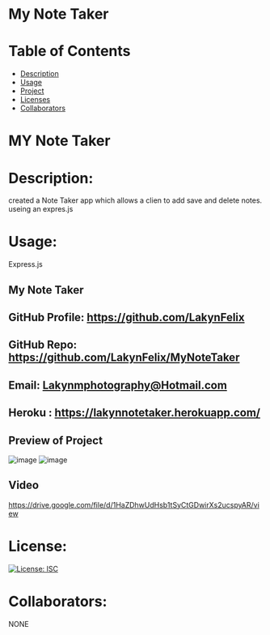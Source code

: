 
# My Note Taker
# Table of Contents
* [Description](#descriptionofproject)
* [Usage](#languages)
* [Project](#nameofproject)
* [Licenses](#licenses)
* [Collaborators](#collaborators)


# MY Note Taker


# Description:
created a Note Taker app which allows a clien to add save and delete notes.
useing an expres.js

# Usage:
  Express.js


##  My Note Taker
## GitHub Profile: https://github.com/LakynFelix
## GitHub Repo: https://github.com/LakynFelix/MyNoteTaker
## Email: Lakynmphotography@Hotmail.com
## Heroku : https://lakynnotetaker.herokuapp.com/

## Preview of Project
![image](https://user-images.githubusercontent.com/84104126/128931524-06d2c556-1da1-4882-aa95-f5d856b43d5e.png)
![image](https://user-images.githubusercontent.com/84104126/128931544-9499c27f-3b42-4e24-a406-f2db7624f80e.png)


## Video 
https://drive.google.com/file/d/1HaZDhwUdHsb1tSyCtGDwirXs2ucspyAR/view

# License:
[![License: ISC](https://img.shields.io/badge/License-ISC-blue.svg)](https://opensource.org/licenses/ISC)

 # Collaborators:
 NONE


